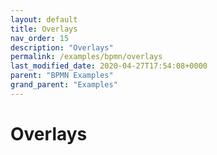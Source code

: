 ```yaml
---
layout: default
title: Overlays
nav_order: 15
description: "Overlays"
permalink: /examples/bpmn/overlays
last_modified_date: 2020-04-27T17:54:08+0000
parent: "BPMN Examples"
grand_parent: "Examples"
---
```


# Overlays
